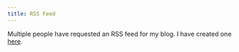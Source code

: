 ```yaml
---
title: RSS Feed
---
```


Multiple people have requested an RSS feed for my blog. I have created one [here](https://markxu.com/atom.xml).

